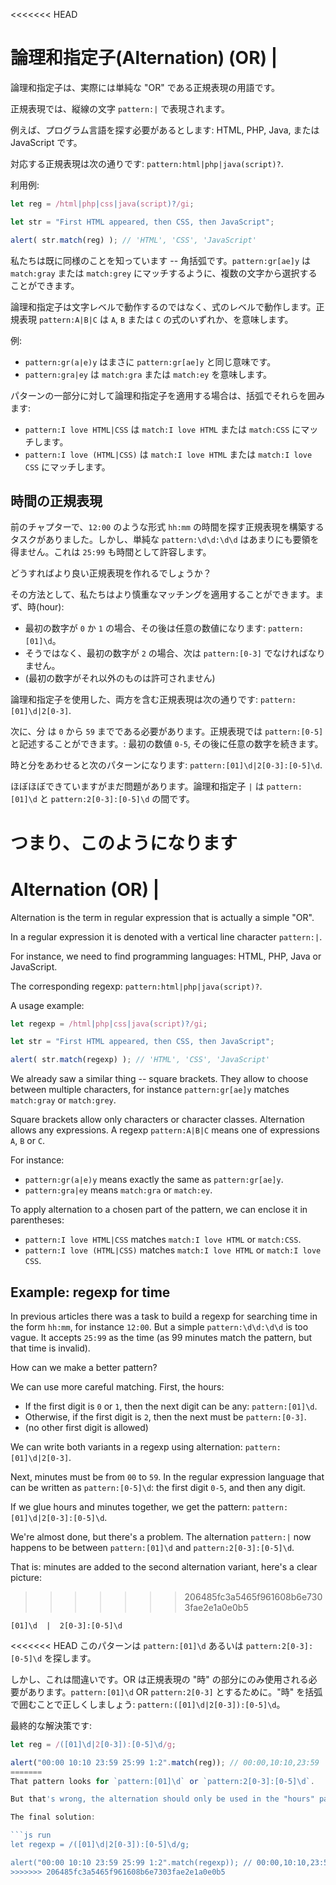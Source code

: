 <<<<<<< HEAD
# 論理和指定子(Alternation) (OR) |

論理和指定子は、実際には単純な "OR" である正規表現の用語です。

正規表現では、縦線の文字 `pattern:|` で表現されます。

例えば、プログラム言語を探す必要があるとします: HTML, PHP, Java, または JavaScript です。

対応する正規表現は次の通りです: `pattern:html|php|java(script)?`.

利用例:

```js run
let reg = /html|php|css|java(script)?/gi;

let str = "First HTML appeared, then CSS, then JavaScript";

alert( str.match(reg) ); // 'HTML', 'CSS', 'JavaScript'
```

私たちは既に同様のことを知っています -- 角括弧です。`pattern:gr[ae]y` は `match:gray` または `match:grey` にマッチするように、複数の文字から選択することができます。

論理和指定子は文字レベルで動作するのではなく、式のレベルで動作します。正規表現 `pattern:A|B|C` は `A`, `B` または `C` の式のいずれか、を意味します。 

例:

- `pattern:gr(a|e)y` はまさに `pattern:gr[ae]y` と同じ意味です。
- `pattern:gra|ey` は `match:gra` または `match:ey` を意味します。

パターンの一部分に対して論理和指定子を適用する場合は、括弧でそれらを囲みます:
- `pattern:I love HTML|CSS` は `match:I love HTML` または `match:CSS` にマッチします。
- `pattern:I love (HTML|CSS)` は `match:I love HTML` または `match:I love CSS` にマッチします。

## 時間の正規表現

前のチャプターで、`12:00` のような形式 `hh:mm` の時間を探す正規表現を構築するタスクがありました。しかし、単純な `pattern:\d\d:\d\d` はあまりにも要領を得ません。これは `25:99` も時間として許容します。

どうすればより良い正規表現を作れるでしょうか？

その方法として、私たちはより慎重なマッチングを適用することができます。まず、時(hour):

- 最初の数字が `0` か `1` の場合、その後は任意の数値になります: `pattern:[01]\d`。
- そうではなく、最初の数字が `2` の場合、次は `pattern:[0-3]` でなければなりません。
- (最初の数字がそれ以外のものは許可されません)

論理和指定子を使用した、両方を含む正規表現は次の通りです:  `pattern:[01]\d|2[0-3]`.

次に、分 は `0` から `59` までである必要があります。正規表現では `pattern:[0-5]` と記述することができます。: 最初の数値 `0-5`, その後に任意の数字を続きます。

時と分をあわせると次のパターンになります: `pattern:[01]\d|2[0-3]:[0-5]\d`.

ほぼほぼできていますがまだ問題があります。論理和指定子 `|` は `pattern:[01]\d` と `pattern:2[0-3]:[0-5]\d` の間です。

つまり、このようになります
=======
# Alternation (OR) |

Alternation is the term in regular expression that is actually a simple "OR".

In a regular expression it is denoted with a vertical line character `pattern:|`.

For instance, we need to find programming languages: HTML, PHP, Java or JavaScript.

The corresponding regexp: `pattern:html|php|java(script)?`.

A usage example:

```js run
let regexp = /html|php|css|java(script)?/gi;

let str = "First HTML appeared, then CSS, then JavaScript";

alert( str.match(regexp) ); // 'HTML', 'CSS', 'JavaScript'
```

We already saw a similar thing -- square brackets. They allow to choose between multiple characters, for instance `pattern:gr[ae]y` matches `match:gray` or `match:grey`.

Square brackets allow only characters or character classes. Alternation allows any expressions. A regexp `pattern:A|B|C` means one of expressions `A`, `B` or `C`.

For instance:

- `pattern:gr(a|e)y` means exactly the same as `pattern:gr[ae]y`.
- `pattern:gra|ey` means `match:gra` or `match:ey`.

To apply alternation to a chosen part of the pattern, we can enclose it in parentheses:
- `pattern:I love HTML|CSS` matches `match:I love HTML` or `match:CSS`.
- `pattern:I love (HTML|CSS)` matches `match:I love HTML` or `match:I love CSS`.

## Example: regexp for time

In previous articles there was a task to build a regexp for searching time in the form `hh:mm`, for instance `12:00`. But a simple `pattern:\d\d:\d\d` is too vague. It accepts `25:99` as the time (as 99 minutes match the pattern, but that time is invalid).

How can we make a better pattern?

We can use more careful matching. First, the hours:

- If the first digit is `0` or `1`, then the next digit can be any: `pattern:[01]\d`.
- Otherwise, if the first digit is `2`, then the next must be `pattern:[0-3]`.
- (no other first digit is allowed)

We can write both variants in a regexp using alternation: `pattern:[01]\d|2[0-3]`.

Next, minutes must be from `00` to `59`. In the regular expression language that can be written as `pattern:[0-5]\d`: the first digit `0-5`, and then any digit.

If we glue hours and minutes together, we get the pattern: `pattern:[01]\d|2[0-3]:[0-5]\d`.

We're almost done, but there's a problem. The alternation `pattern:|` now happens to be between `pattern:[01]\d` and `pattern:2[0-3]:[0-5]\d`.

That is: minutes are added to the second alternation variant, here's a clear picture:
>>>>>>> 206485fc3a5465f961608b6e7303fae2e1a0e0b5

```
[01]\d  |  2[0-3]:[0-5]\d
```

<<<<<<< HEAD
このパターンは `pattern:[01]\d` あるいは `pattern:2[0-3]:[0-5]\d` を探します。

しかし、これは間違いです。OR は正規表現の "時" の部分にのみ使用される必要があります。`pattern:[01]\d` OR `pattern:2[0-3]` とするために。"時" を括弧で囲むことで正しくしましょう: `pattern:([01]\d|2[0-3]):[0-5]\d`。

最終的な解決策です:

```js run
let reg = /([01]\d|2[0-3]):[0-5]\d/g;

alert("00:00 10:10 23:59 25:99 1:2".match(reg)); // 00:00,10:10,23:59
=======
That pattern looks for `pattern:[01]\d` or `pattern:2[0-3]:[0-5]\d`.

But that's wrong, the alternation should only be used in the "hours" part of the regular expression, to allow `pattern:[01]\d` OR `pattern:2[0-3]`. Let's correct that by enclosing "hours" into parentheses: `pattern:([01]\d|2[0-3]):[0-5]\d`.

The final solution:

```js run
let regexp = /([01]\d|2[0-3]):[0-5]\d/g;

alert("00:00 10:10 23:59 25:99 1:2".match(regexp)); // 00:00,10:10,23:59
>>>>>>> 206485fc3a5465f961608b6e7303fae2e1a0e0b5
```
